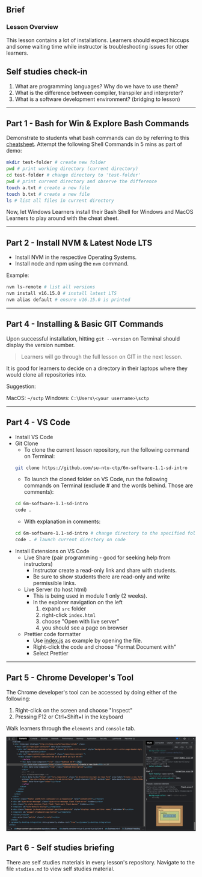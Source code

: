 ## Brief

### Lesson Overview

This lesson contains a lot of installations. Learners should expect hiccups and some waiting time while instructor is troubleshooting issues for other learners.

## Self studies check-in

1. What are programming languages? Why do we have to use them?
2. What is the difference between compiler, transpiler and interpreter?
3. What is a software development environment? (bridging to lesson)

---

## Part 1 - Bash for Win & Explore Bash Commands

Demonstrate to students what bash commands can do by referring to this [cheatsheet](https://www.educative.io/blog/bash-shell-command-cheat-sheet). Attempt the following Shell Commands in 5 mins as part of demo:

```sh
mkdir test-folder # create new folder
pwd # print working directory (current directory)
cd test-folder # change directory to 'test-folder'
pwd # print current directory and observe the difference
touch a.txt # create a new file
touch b.txt # create a new file
ls # list all files in current directory
```

Now, let Windows Learners install their Bash Shell for Windows and MacOS Learners to play around with the cheat sheet.

---

## Part 2 - Install NVM & Latest Node LTS

- Install NVM in the respective Operating Systems.
- Install node and npm using the `nvm` command.

Example:
```sh
nvm ls-remote # list all versions
nvm install v16.15.0 # install latest LTS
nvm alias default # ensure v16.15.0 is printed
```

---

## Part 4 - Installing & Basic GIT Commands

Upon successful installation, hitting `git --version` on Terminal should display the version number.

> Learners will go through the full lesson on GIT in the next lesson.

It is good for learners to decide on a directory in their laptops where they would clone all repositories into. 

Suggestion:

MacOS: `~/sctp`
Windows: `C:\Users\<your username>\sctp`

---

## Part 4 - VS Code

- Install VS Code
- Git Clone
    - To clone the current lesson repository, run the following command on Terminal:
    ```sh
    git clone https://github.com/su-ntu-ctp/6m-software-1.1-sd-intro
    ```
    - To launch the cloned folder on VS Code, run the following commands on Terminal (exclude # and the words behind. Those are comments): 
    ```sh
    cd 6m-software-1.1-sd-intro
    code .
    ```
    - With explanation in comments:
    ```sh
    cd 6m-software-1.1-sd-intro # change directory to the specified folder
    code . # launch current directory on code
    ```
- Install Extensions on VS Code
    - Live Share (pair programming - good for seeking help from instructors)
        - Instructor create a read-only link and share with students.
        - Be sure to show students there are read-only and write permissible links.
    - Live Server (to host html)
        - This is being used in module 1 only (2 weeks).
        - In the explorer navigation on the left
            1. expand `src` folder
            1. right-click `index.html`
            1. choose "Open with live server"
            1. you should see a page on browser 
    - Prettier code formatter
        - Use [index.js](./src/index.js) as example by opening the file.
        - Right-click the code and choose "Format Document with"
        - Select Prettier
---

## Part 5 - Chrome Developer's Tool

The Chrome developer's tool can be accessed by doing either of the following:
1. Right-click on the screen and choose "Inspect"
2. Pressing F12 or Ctrl+Shift+I in the keyboard

Walk learners through the `elements` and `console` tab.

<img src="./assets/dev-tools.png" />

## Part 6 - Self studies briefing

There are self studies materials in every lesson's repository. Navigate to the file `studies.md` to view self studies material.
